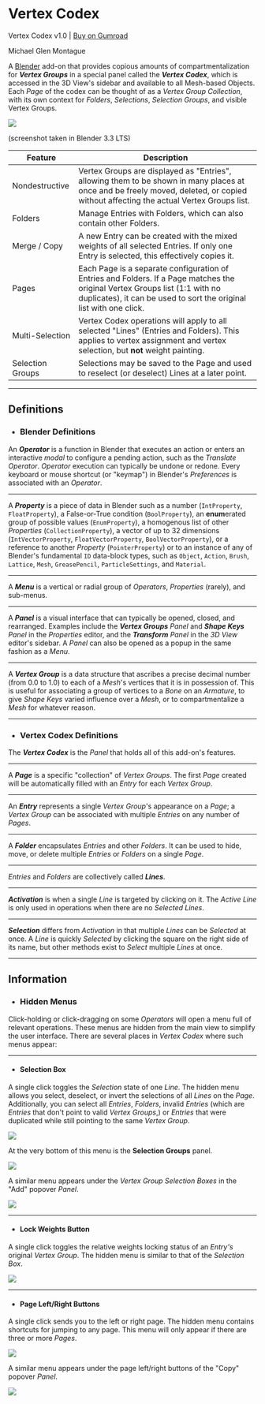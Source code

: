 # Vertex Codex

Vertex Codex v1.0 | [Buy on Gumroad](https://michaelglenmontague.gumroad.com/l/vertex_codex)

Michael Glen Montague

A [Blender](https://www.blender.org/) add-on that provides copious amounts of compartmentalization for ***Vertex Groups*** in a special panel called the ***Vertex Codex***, which is accessed in the 3D View's sidebar and available to all Mesh-based Objects. Each *Page* of the codex can be thought of as a *Vertex Group Collection*, with its own context for *Folders*, *Selections*, *Selection Groups*, and visible Vertex Groups.

![](screenshots/overview.png)

(screenshot taken in Blender 3.3 LTS)

| Feature          | Description                                                                                                                                                                                         |
|------------------|-----------------------------------------------------------------------------------------------------------------------------------------------------------------------------------------------------|
| Nondestructive   | Vertex Groups are displayed as "Entries", allowing them to be shown in many places at once and be freely moved, deleted, or copied without affecting the actual Vertex Groups list.                 |
| Folders          | Manage Entries with Folders, which can also contain other Folders.                                                                                                                                  |
| Merge / Copy     | A new Entry can be created with the mixed weights of all selected Entries. If only one Entry is selected, this effectively copies it.                                                               |
| Pages            | Each Page is a separate configuration of Entries and Folders. If a Page matches the original Vertex Groups list (1:1 with no duplicates), it can be used to sort the original list with one click.  |
| Multi-Selection  | Vertex Codex operations will apply to all selected "Lines" (Entries and Folders). This applies to vertex assignment and vertex selection, but **not** weight painting.                              |
| Selection Groups | Selections may be saved to the Page and used to reselect (or deselect) Lines at a later point.                                                                                                      |

___

## Definitions

- ### Blender Definitions

An ***Operator*** is a function in Blender that executes an action or enters an interactive *modal* to configure a pending action, such as the *Translate* *Operator*. *Operator* execution can typically be undone or redone. Every keyboard or mouse shortcut (or "keymap") in Blender's *Preferences* is associated with an *Operator*.

___

A ***Property*** is a piece of data in Blender such as a number (`IntProperty`, `FloatProperty`), a False-or-True condition (`BoolProperty`), an **enum**erated group of possible values (`EnumProperty`), a homogenous list of other *Properties* (`CollectionProperty`), a vector of up to 32 dimensions (`IntVectorProperty`, `FloatVectorProperty`, `BoolVectorProperty`), or a reference to another *Property* (`PointerProperty`) or to an instance of any of Blender's fundamental `ID` data-block types, such as `Object`, `Action`, `Brush`, `Lattice`, `Mesh`, `GreasePencil`, `ParticleSettings`, and `Material`.

___

A ***Menu*** is a vertical or radial group of *Operators*, *Properties* (rarely), and sub-menus.

___

A ***Panel*** is a visual interface that can typically be opened, closed, and rearranged. Examples include the ***Vertex Groups*** *Panel* and ***Shape Keys*** *Panel* in the *Properties* editor, and the ***Transform*** *Panel* in the *3D View* editor's sidebar. A *Panel* can also be opened as a popup in the same fashion as a *Menu*.

___

A ***Vertex Group*** is a data structure that ascribes a precise decimal number (from 0.0 to 1.0) to each of a *Mesh*'s vertices that it is in possession of. This is useful for associating a group of vertices to a *Bone* on an *Armature*, to give *Shape Keys* varied influence over a *Mesh*, or to compartmentalize a *Mesh* for whatever reason.

___

- ### Vertex Codex Definitions

The ***Vertex Codex*** is the *Panel* that holds all of this add-on's features.

___

A ***Page*** is a specific "collection" of *Vertex Groups*. The first *Page* created will be automatically filled with an *Entry* for each *Vertex Group*.

___

An ***Entry*** represents a single *Vertex Group*'s appearance on a *Page*; a *Vertex Group* can be associated with multiple *Entries* on any number of *Pages*.

___

A ***Folder*** encapsulates *Entries* and other *Folders*. It can be used to hide, move, or delete multiple *Entries* or *Folders* on a single *Page*.

___

*Entries* and *Folders* are collectively called ***Lines***.

___

***Activation*** is when a single *Line* is targeted by clicking on it. The *Active* *Line* is only used in operations when there are no *Selected* *Lines*.

___

***Selection*** differs from *Activation* in that multiple *Lines* can be *Selected* at once. A *Line* is quickly *Selected* by clicking the square on the right side of its name, but other methods exist to *Select* multiple *Lines* at once.

___

## Information

- ### Hidden Menus

Click-holding or click-dragging on some *Operators* will open a menu full of relevant operations. These menus are hidden from the main view to simplify the user interface. There are several places in *Vertex Codex* where such menus appear:

---

- #### Selection Box

A single click toggles the *Selection* state of one *Line*. The hidden menu allows you select, deselect, or invert the selections of all *Lines* on the *Page*. Additionally, you can select all *Entries*, *Folders*, invalid *Entries* (which are *Entries* that don't point to valid *Vertex Groups*,) or *Entries* that were duplicated while still pointing to the same *Vertex Group*.

![](screenshots/hidden_selection_menu.png)

At the very bottom of this menu is the **Selection Groups** panel.

![](screenshots/selection_groups_panel.png)

A similar menu appears under the *Vertex Group* *Selection Boxes* in the "Add" popover *Panel*.

![](screenshots/hidden_vertex_group_selection_menu.png)

---

- #### Lock Weights Button

A single click toggles the relative weights locking status of an *Entry's* original *Vertex Group*. The hidden menu is similar to that of the *Selection Box*.

![](screenshots/hidden_lock_weights_menu.png)

---

- #### Page Left/Right Buttons

A single click sends you to the left or right page. The hidden menu contains shortcuts for jumping to any page. This menu will only appear if there are three or more *Pages*.

![](screenshots/hidden_page_goto_menu.png)

A similar menu appears under the page left/right buttons of the "Copy" popover *Panel*.

![](screenshots/hidden_copy_page_goto_menu.png)
